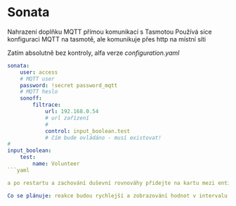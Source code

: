# Sonata

Nahrazení doplňku MQTT přímou komunikací s Tasmotou
Používá sice konfiguraci MQTT na tasmotě, ale komunikuje přes http na místní síti

Zatím absolutně bez kontroly, alfa verze
*configuration.yaml*
```yaml
sonata:
    user: access
    # MQTT user
    password: !secret password_mqtt
    # MQTT heslo
    sonoff:
        filtrace:
            url: 192.168.0.54
            # url zařízení
            #
            control: input_boolean.test
            # čím bude ovládáno - musí existovat!
#
input_boolean:
    test:
        name: Volunteer
```yaml

a po restartu a zachování duševní rovnováhy přidejte na kartu mezi entities *imput_boolean.test* a pro kontrolu *sonata.filtrace*

Co se plánuje: reakce budou rychlejší a zobrazování hodnot v intervalu co utáhne stroj a síť
